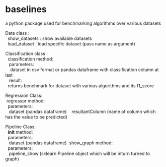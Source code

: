 # baselines
a python package used for benchmarking algorithms over various datasets<br>

Data class : <br>
&nbsp;   show_datasets : show available datasets<br>
&nbsp;    load_dataset : load specific dataset (pass name as argument)<br>

Classification class :<br>
&nbsp;    classification method:<br>
&nbsp;&nbsp;  parameters:<br>
&nbsp;&nbsp;&nbsp;       dataset in csv format or pandas dataframe with classification column at last<br>
&nbsp;&nbsp;       result:<br>
&nbsp;         returns benchmark for dataset with various algorithms and its f1_score<br>

Regression Class:<br>
&nbsp;regressor method:<br>
&nbsp;&nbsp;parameters:<br>
&nbsp;&nbsp;&nbsp;dataset (pandas dataframe)
&nbsp;&nbsp;&nbsp;resultantColumn (name of column which has the value to be predicted)

Pipeline Class:<br>
&nbsp; __init__ method:<br>
&nbsp;&nbsp;parameters:<br>
&nbsp;&nbsp;&nbsp;dataset (pandas dataframe)
&nbsp;show_graph method:<br>
&nbsp;&nbsp;parameters:<br>
&nbsp;&nbsp;&nbsp;pipeline_show (sklearn Pipeline object which will be inturn turned to graph)